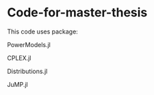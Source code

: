 # Code-for-master-thesis
This code uses package:

PowerModels.jl

CPLEX.jl

Distributions.jl

JuMP.jl

